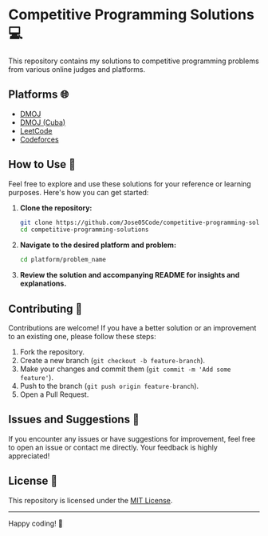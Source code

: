 # Competitive Programming Solutions 💻

This repository contains my solutions to competitive programming problems from various online judges and platforms.

## Platforms 🌐

- [DMOJ](https://dmoj.ca/)
- [DMOJ (Cuba)](https://dmoj.cu/)
- [LeetCode](https://leetcode.com/)
- [Codeforces](https://codeforces.com/)

## How to Use 🚀

Feel free to explore and use these solutions for your reference or learning purposes. Here's how you can get started:

1. **Clone the repository:**

    ```bash
    git clone https://github.com/Jose05Code/competitive-programming-solutions.git
    cd competitive-programming-solutions
    ```

2. **Navigate to the desired platform and problem:**

    ```bash
    cd platform/problem_name
    ```

3. **Review the solution and accompanying README for insights and explanations.**

## Contributing 🤝

Contributions are welcome! If you have a better solution or an improvement to an existing one, please follow these steps:

1. Fork the repository.
2. Create a new branch (`git checkout -b feature-branch`).
3. Make your changes and commit them (`git commit -m 'Add some feature'`).
4. Push to the branch (`git push origin feature-branch`).
5. Open a Pull Request.

## Issues and Suggestions 📩

If you encounter any issues or have suggestions for improvement, feel free to open an issue or contact me directly. Your feedback is highly appreciated!

## License 📝

This repository is licensed under the [MIT License](LICENSE).

---

Happy coding! 🚀
